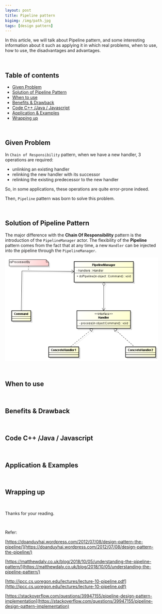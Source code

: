 ```yaml
---
layout: post
title: Pipeline pattern
bigimg: /img/path.jpg
tags: [design pattern]
---
```


In this article, we will talk about Pipeline pattern, and some interesting information about it such as applying it in which real problems, when to use, how to use, the disadvantages and advantages.

<br>

## Table of contents
- [Given Problem](#given-problem)
- [Solution of Pipeline Pattern](#solution-of-pipeline-pattern)
- [When to use](#when-to-use)
- [Benefits & Drawback](#benefits-&-drawback)
- [Code C++ /Java / Javascript](#code-c++-java-javascript)
- [Application & Examples](#application-&-examples)
- [Wrapping up](#wrapping-up)


<br>

## Given Problem 
In ```Chain of Responsibility``` pattern, when we have a new handler, 3 operations are required: 
- unlinking an existing handler
- relinking the new handler with its successor
- relinking the existing predecessor to the new handler

So, in some applications, these operations are quite error-prone indeed.

Then, ```Pipeline``` pattern was born to solve this problem.

<br>

## Solution of Pipeline Pattern


The major difference with the **Chain Of Responsibility** pattern is the introduction of the ```PipelineManager``` actor. The flexibility of the **Pipeline** pattern comes from the fact that at any time, a new ```Handler``` can be injected into the pipeline through the ```PipelineManager```.

![](../img/design-pattern/pipeline-pattern/basic-pipeline-pattern.png)

<br>

## When to use



<br>

## Benefits & Drawback



<br>

## Code C++ /Java / Javascript



<br>

## Application & Examples



<br>

## Wrapping up





<br>

Thanks for your reading.

<br>

Refer:

[https://doanduyhai.wordpress.com/2012/07/08/design-pattern-the-pipeline/](https://doanduyhai.wordpress.com/2012/07/08/design-pattern-the-pipeline/)

[https://matthewdaly.co.uk/blog/2018/10/05/understanding-the-pipeline-pattern/](https://matthewdaly.co.uk/blog/2018/10/05/understanding-the-pipeline-pattern/)

[http://ipcc.cs.uoregon.edu/lectures/lecture-10-pipeline.pdf](http://ipcc.cs.uoregon.edu/lectures/lecture-10-pipeline.pdf)

[https://stackoverflow.com/questions/39947155/pipeline-design-pattern-implementation](https://stackoverflow.com/questions/39947155/pipeline-design-pattern-implementation)

